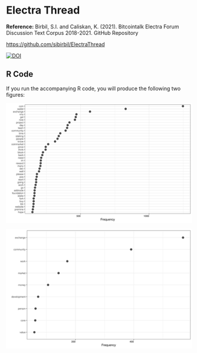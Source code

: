 # Electra Thread

**Reference:** Birbil, S.I. and Caliskan, K. (2021). Bitcointalk Electra Forum Discussion Text Corpus 2018-2021. GitHub Repository

https://github.com/sibirbil/ElectraThread

[![DOI](https://zenodo.org/badge/301932915.svg)](https://zenodo.org/badge/latestdoi/301932915)


## R Code

If you run the accompanying R code, you will produce the following two figures:

![terms](img/term_frequencies_electra.png)

![socialterms](img/social_science_term_frequencies_electra.png)